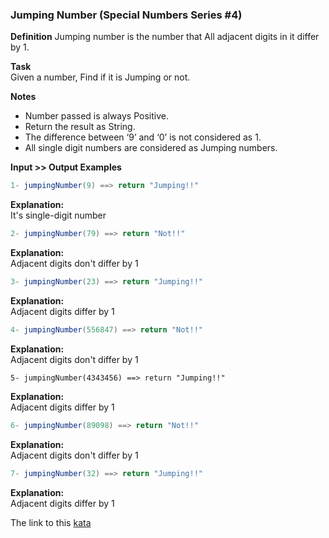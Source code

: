 ### Jumping Number (Special Numbers Series #4)  

**Definition**
Jumping number is the number that All adjacent digits in it differ by 1.

**Task**  
Given a number, Find if it is Jumping or not.

**Notes**  
* Number passed is always Positive.  
* Return the result as String.  
* The difference between ‘9’ and ‘0’ is not considered as 1.  
* All single digit numbers are considered as Jumping numbers.  

**Input >> Output Examples**  
```java
1- jumpingNumber(9) ==> return "Jumping!!"  
```
**Explanation:**  
It's single-digit number  
```java
2- jumpingNumber(79) ==> return "Not!!"  
```
**Explanation:**  
Adjacent digits don't differ by 1  
```java
3- jumpingNumber(23) ==> return "Jumping!!"  
```
**Explanation:**  
Adjacent digits differ by 1  
```java
4- jumpingNumber(556847) ==> return "Not!!"  
```
**Explanation:**  
Adjacent digits don't differ by 1  
```
5- jumpingNumber(4343456) ==> return "Jumping!!"  
```
**Explanation:**  
Adjacent digits differ by 1  
```java
6- jumpingNumber(89098) ==> return "Not!!"  
```
**Explanation:**  
Adjacent digits don't differ by 1  
```java
7- jumpingNumber(32) ==> return "Jumping!!"  
```
**Explanation:**  
Adjacent digits differ by 1  

The link to this [kata](https://www.codewars.com/kata/jumping-number-special-numbers-series-number-4/java)
